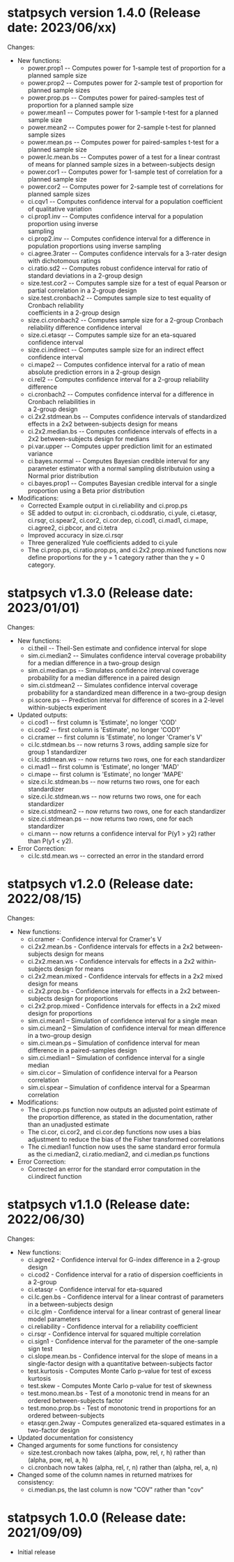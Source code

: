 statpsych version 1.4.0 (Release date: 2023/06/xx)
===========

Changes:

* New functions:
    * power.prop1 -- Computes power for 1-sample test of proportion for a planned sample size
    * power.prop2 -- Computes power for 2-sample test of proportion for planned sample sizes
    * power.prop.ps -- Computes power for paired-samples test of proportion for a planned 
      sample size
    * power.mean1 -- Computes power for 1-sample t-test for a planned sample size
    * power.mean2 -- Computes power for 2-sample t-test for planned sample sizes
    * power.mean.ps -- Computes power for paired-samples t-test for a planned sample size
    * power.lc.mean.bs -- Computes power of a test for a linear contrast of means for planned 
      sample sizes in a between-subjects design
    * power.cor1 -- Computes power for 1-sample test of correlation for a planned sample size
    * power.cor2 -- Computes power for 2-sample test of correlations for planned sample sizes
    * ci.cqv1 -- Computes confidence interval for a population coefficient of qualitative 
      variation 
    * ci.prop1.inv -- Computes confidence interval for a population proportion using inverse  
      sampling
    * ci.prop2.inv -- Computes confidence interval for a difference in population proportions 
      using inverse sampling
    * ci.agree.3rater -- Computes confidence intervals for a 3-rater design with dichotomous
      ratings
    * ci.ratio.sd2 -- Computes robust confidence interval for ratio of standard deviations in a 
      2-group design
    * size.test.cor2 -- Computes sample size for a test of equal Pearson or partial correlation in a 
      2-group design
    * size.test.cronbach2 -- Computes sample size to test equality of Cronbach reliability    
      coefficients in a 2-group design
    * size.ci.cronbach2 -- Computes sample size for a 2-group Cronbach reliability difference 
      confidence interval
    * size.ci.etasqr -- Computes sample size for an eta-squared confidence interval
    * size.ci.indirect -- Computes sample size for an indirect effect confidence interval
    * ci.mape2 -- Computes confidence interval for a ratio of mean absolute prediction errors in
      a 2-group design
    * ci.rel2 -- Computes confidence interval for a 2-group reliability difference
    * ci.cronbach2 -- Computes confidence interval for a difference in Cronbach reliabilities in  
      a 2-group design
    * ci.2x2.stdmean.bs -- Computes confidence intervals of standardized effects in a 2x2 
      between-subjects design for means
    * ci.2x2.median.bs -- Computes confidence intervals of effects in a 2x2 between-subjects 
      design for medians
    * pi.var.upper -- Computes upper prediction limit for an estimated variance
    * ci.bayes.normal -- Computes Bayesian credible interval for any parameter estimator with 
      a normal sampling distributuion using a Normal prior distribution
    * ci.bayes.prop1 -- Computes Bayesian credible interval for a single proportion using a Beta
      prior distribution
*  Modifications:
    * Corrected Example output in ci.reliability and ci.prop.ps
    * SE added to output in:  ci.cronbach, ci.oddsratio, ci.yule, ci.etasqr, ci.rsqr, ci.spear2, 
      ci.cor2, ci.cor.dep, ci.cod1, ci.mad1, ci.mape, ci.agree2, ci.pbcor, and ci.tetra
    * Improved accuracy in size.ci.rsqr
    * Three generalized Yule coefficients added to ci.yule
    * The ci.prop.ps, ci.ratio.prop.ps, and ci.2x2.prop.mixed functions now define proportions 
      for the y = 1 category rather than the y = 0 category.


statpsych v1.3.0 (Release date: 2023/01/01)
==============

Changes:

* New functions:
    * ci.theil -- Theil-Sen estimate and confidence interval for slope
    * sim.ci.median2 -- Simulates confidence interval coverage probability for a median difference in a two-group design
    * sim.ci.median.ps -- Simulates confidence interval coverage probability for a median difference in a paired design
    * sim.ci.stdmean2 -- Simulates confidence interval coverage probability for a standardized mean difference in a two-group design
    * pi.score.ps -- Prediction interval for difference of scores in a 2-level within-subjects experiment
* Updated outputs:
    * ci.cod1 -- first column is 'Estimate', no longer 'COD'
    * ci.cod2 -- first column is 'Estimate', no longer 'COD1'
    * ci.cramer -- first column is 'Estimate', no longer 'Cramer's V'
    * ci.lc.stdmean.bs -- now returns 3 rows, adding sample size for group 1 standardizer
    * ci.lc.stdmean.ws -- now returns two rows, one for each standardizer
    * ci.mad1 -- first column is 'Estimate', no longer 'MAD'
    * ci.mape -- first column is 'Estimate', no longer 'MAPE'
    * size.ci.lc.stdmean.bs -- now returns two rows, one for each standardizer
    * size.ci.lc.stdmean.ws -- now returns two rows, one for each standardizer
    * size.ci.stdmean2 -- now returns two rows, one for each standardizer
    * size.ci.stdmean.ps -- now returns two rows, one for each standardizer
    * ci.mann -- now returns a confidence interval for P(y1 > y2) rather than P(y1 < y2).
* Error Correction:
    * ci.lc.std.mean.ws -- corrected an error in the standard errord
    

statpsych v1.2.0 (Release date: 2022/08/15)
==============

Changes:

* New functions:
    * ci.cramer - Confidence interval for Cramer's V
    * ci.2x2.mean.bs - Confidence intervals for effects in a 2x2 between-subjects design for means
    * ci.2x2.mean.ws - Confidence intervals for effects in a 2x2 within-subjects design for means
    * ci.2x2.mean.mixed - Confidence intervals for effects in a 2x2 mixed design for means
    * ci.2x2.prop.bs - Confidence intervals for effects in a 2x2 between-subjects design for proportions
    * ci.2x2.prop.mixed - Confidence intervals for effects in a 2x2 mixed design for proportions
    * sim.ci.mean1 – Simulation of confidence interval for a single mean
    * sim.ci.mean2 – Simulation of confidence interval for mean difference in a two-group design
    * sim.ci.mean.ps – Simulation of confidence interval for mean difference in a paired-samples design
    * sim.ci.median1 – Simulation of confidence interval for a single median
    * sim.ci.cor – Simulation of confidence interval for a Pearson correlation
    * sim.ci.spear – Simulation of confidence interval for a Spearman correlation
* Modifications:
    * The ci.prop.ps function now outputs an adjusted point estimate of the proportion difference, as stated in the documentation, rather than an unadjusted estimate
    * The ci.cor, ci.cor2, and ci.cor.dep functions now uses a bias adjustment to reduce the bias of the Fisher transformed correlations
    * The ci.median1 function now uses the same standard error formula as the ci.median2, ci.ratio.median2, and ci.median.ps functions
* Error Correction:
    * Corrected an error for the standard error computation in the ci.indirect function
    

statpsych v1.1.0 (Release date: 2022/06/30)
==============

Changes:

* New functions:
    * ci.agree2 - Confidence interval for G-index difference in a 2-group design
    * ci.cod2 - Confidence interval for a ratio of dispersion coefficients in a 2-group
    * ci.etasqr - Confidence interval for eta-squared
    * ci.lc.gen.bs - Confidence interval for a linear contrast of parameters in a between-subjects design
    * ci.lc.glm - Confidence interval for a linear contrast of general linear model parameters
    * ci.reliability - Confidence interval for a reliability coefficient
    * ci.rsqr - Confidence interval for squared multiple correlation
    * ci.sign1 - Confidence interval for the parameter of the one-sample sign test
    * ci.slope.mean.bs - Confidence interval for the slope of means in a single-factor design with a quantitative between-subjects factor
    * test.kurtosis - Computes Monte Carlo p-value for test of excess kurtosis
    * test.skew - Computes Monte Carlo p-value for test of skewness
    * test.mono.mean.bs - Test of a monotonic trend in means for an ordered between-subjects factor
    * test.mono.prop.bs - Test of monotonic trend in proportions for an ordered between-subjects
    * etasqr.gen.2way - Computes generalized eta-squared estimates in a two-factor design
* Updated documentation for consistency
* Changed arguments for some functions for consistency
    * size.test.cronbach now takes (alpha, pow, rel, r, h) rather than (alpha, pow, rel, a, h)
    * ci.cronbach now takes (alpha, rel, r, n) rather than (alpha, rel, a, n)
* Changed some of the column names in returned matrixes for consistency:
    * ci.median.ps, the last column is now "COV" rather than "cov"

statpsych 1.0.0 (Release date: 2021/09/09)
==============

* Initial release
